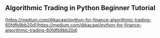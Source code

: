 ## Algorithmic Trading in Python Beginner Tutorial
  
  [https://medium.com/@kacawi/python-for-finance-algorithmic-trading-60fdfb9bb20d](https://medium.com/@kacawi/python-for-finance-algorithmic-trading-60fdfb9bb20d)